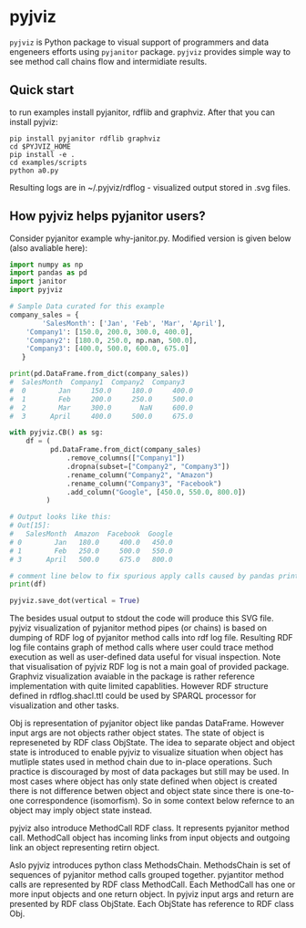 # pyjviz

`pyjviz` is Python package to visual support of programmers and data engeneers efforts using `pyjanitor` package.
`pyjviz` provides simple way to see method call chains flow and intermidiate results.

## Quick start

to run examples install pyjanitor, rdflib and graphviz. After that you can install pyjviz:

```
pip install pyjanitor rdflib graphviz
cd $PYJVIZ_HOME
pip install -e .
cd examples/scripts
python a0.py
```

Resulting logs are in ~/.pyjviz/rdflog - visualized output stored in .svg files.

## How pyjviz helps pyjanitor users?

Consider pyjanitor example why-janitor.py. Modified version is given below (also avaliable here):

```python
import numpy as np
import pandas as pd
import janitor
import pyjviz

# Sample Data curated for this example
company_sales = {
        'SalesMonth': ['Jan', 'Feb', 'Mar', 'April'],
	'Company1': [150.0, 200.0, 300.0, 400.0],
	'Company2': [180.0, 250.0, np.nan, 500.0],
	'Company3': [400.0, 500.0, 600.0, 675.0]
   }

print(pd.DataFrame.from_dict(company_sales))
#  SalesMonth  Company1  Company2  Company3
#  0        Jan     150.0     180.0     400.0
#  1        Feb     200.0     250.0     500.0
#  2        Mar     300.0       NaN     600.0
#  3      April     400.0     500.0     675.0

with pyjviz.CB() as sg:
    df = (
          pd.DataFrame.from_dict(company_sales)
		      .remove_columns(["Company1"])
		      .dropna(subset=["Company2", "Company3"])
		      .rename_column("Company2", "Amazon")
		      .rename_column("Company3", "Facebook")
		      .add_column("Google", [450.0, 550.0, 800.0])
         )

# Output looks like this:
# Out[15]:
#   SalesMonth  Amazon  Facebook  Google
# 0        Jan   180.0     400.0   450.0
# 1        Feb   250.0     500.0   550.0
# 3      April   500.0     675.0   800.0

# comment line below to fix spurious apply calls caused by pandas printing implementation
print(df)

pyjviz.save_dot(vertical = True)
```

The besides usual output to stdout the code will produce this SVG file.
pyjviz visualization of pyjanitor method pipes (or chains) is based on dumping of RDF log of pyjanitor method calls into rdf log file. Resulting RDF log file contains graph of method calls where user could trace method execution as well as user-defined data useful for visual inspection. Note that visualisation of pyjviz RDF log is not a main goal of provided package. Graphviz visualization avaiable in the package is rather reference implementation with quite limited capablities. However RDF structure defined in rdflog.shacl.ttl could be used by SPARQL processor for visualization and other tasks.

Obj is representation of pyjanitor object like pandas DataFrame. However input args are not objects rather object states. The state of object is represeneted by RDF class ObjState. The idea to separate object and object state is introduced to enable pyjviz to visualize situation when object has mutliple states used in method chain due to in-place operations. Such practice is discouraged by most of data packages but still may be used. In most cases where object has only state defined when object is created there is not difference betwen object and object state since there is one-to-one correspondence (isomorfism). So in some context below refernce to an object may imply object state instead.

pyjviz also introduce MethodCall RDF class. It represents pyjanitor method call. MethodCall object has incoming links from input objects and outgoing link an object representing retirn object.

Aslo pyjviz introduces python class MethodsChain. MethodsChain is set of sequences of pyjanitor method calls grouped together. pyjantitor method calls are represented by RDF class MethodCall. Each MethodCall has one or more input objects and one return object. In pyjviz input args and return are presented by RDF class ObjState. Each ObjState has reference to RDF class Obj.

